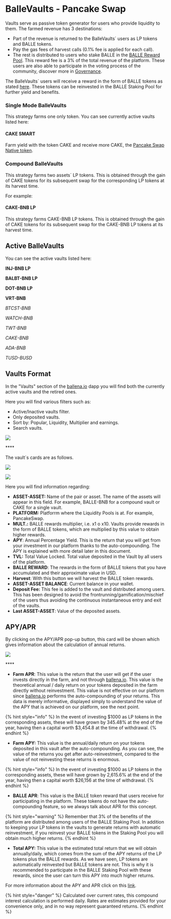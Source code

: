 # BalleVaults - Pancake Swap

Vaults serve as passive token generator for users who provide liquidity to them. The farmed revenue has 3 destinations:

* Part of the revenue is returned to the BalleVaults´ users as LP tokens and BALLE tokens.
* Pay the gas fees of harvest calls \(0.1% fee is applied for each call\).
* The rest is distributed to users who stake BALLE in the [BALLE Reward Pool](balle-staking-pool.md). This reward fee is a 3% of the total revenue of the platform. These users are also able to participate in the voting process of the community, discover more in [Governance](../governance.md).



The BalleVaults´ users will receive a reward in the form of BALLE tokens as stated [here](../tokenomics.md#platform-users-distribution-yield-optimizer-app). These tokens can be reinvested in the BALLE Staking Pool for further yield and benefits.



### Single Mode BalleVaults

This strategy farms one only token. You can see currently active vaults listed here:

#### CAKE SMART

Farm yield with the token CAKE and receive more CAKE, the [Pancake Swap Native token](https://exchange.pancakeswap.finance/#/swap).



### Compound BalleVaults

This strategy farms two assets´ LP tokens. This is obtained through the gain of CAKE tokens for its subsequent swap for the corresponding LP tokens at its harvest time.

For example:

#### CAKE-BNB LP

This strategy farms CAKE-BNB LP tokens. This is obtained through the gain of CAKE tokens for its subsequent swap for the CAKE-BNB LP tokens at its harvest time.



## Active BalleVaults

You can see the active vaults listed here:

**INJ-BNB LP**

**BALBT-BNB LP**

**DOT-BNB LP**

**VRT-BNB** 

_BTCST-BNB_

_WATCH-BNB_

_TWT-BNB_

_CAKE-BNB_

_ADA-BNB_

_TUSD-BUSD_

## Vaults Format

In the "Vaults" section of the [ballena.io](https://ballena.io/) dapp you will find both the currently active vaults and the retired ones.

Here you will find various filters such as: 

* Active/Inactive vaults filter.
* Only deposited vaults. 
* Sort by: Popular, Liquidity, Multiplier and earnings. 
* Search vaults.

![](../../.gitbook/assets/image%20%2829%29.png)

\*\*\*\*

The vault´s cards are as follows.

![](../../.gitbook/assets/image%20%2832%29.png)

![](../../.gitbook/assets/image%20%2831%29.png)



Here you will find information regarding: 

* **ASSET-ASSET:** Name of the pair or asset. The name of the assets will appear in this field. For example, BALLE-BNB for a compound vault or CAKE for a single vault.
* **PLATFORM:** Platforrm where the Liquidity Pools is at. For example, PancakeSwap.
* **MULT.:** BALLE rewards multiplier, i.e. x1 o x10. Vaults provide rewards in the form of BALLE tokens, which are multiplied by this value to obtain higher rewards.
* **APY**: Annual Percentage Yield. This is the return that you will get from your investment in our platform thanks to the auto-compounding. The APY is explained with more detail later in this document.
* **TVL:** Total Value Locked. Total value deposited in the Vault by all users of the platform.
* **BALLE REWARD**: The rewards in the form of BALLE tokens that you have accumulated and their approximate value in USD.
* **Harvest**: With this button we will harvest the BALLE token rewards.
* **ASSET-ASSET BALANCE**: Current balance in your wallet.
* **Deposit Fee:** This fee is added to the vault and distributed among users. This has been designed to avoid the frontrunning/gamification/mischief of the users thus avoiding the continuous instantaneous entry and exit of the vaults.
* **Last ASSET-ASSET**: Value of the deposited assets.

## APY/APR

By clicking on the APY/APR pop-up button, this card will be shown which gives information about the calculation of annual returns.



![](../../.gitbook/assets/image%20%2830%29.png)

\*\*\*\*

* **Farm APR**: This value is the return that the user will get if the user invests directly in the farm, and not through [ballena.io](https://ballena.io/). This value is the theoretical annual / daily return on your tokens deposited in the farm directly without reinvestment. This value is not effective on our platform since [ballena.io](https://ballena.io/) performs the auto-compounding of your returns. This data is merely informative, displayed simply to understand the value of the APY that is achieved on our platform, see the next point.

{% hint style="info" %}
In the event of investing $1000 as LP tokens in the corresponding assets, these will have grown by 345.48% at the end of the year, having then a capital worth $3,454.8 at the time of withdrawal.
{% endhint %}

* **Farm APY:** This value is the annual/daily return on your tokens deposited in this vault after the auto-compounding. As you can see, the value of the returns you get after auto-reinvestment, compared to the value of not reinvesting these returns is enormous.

{% hint style="info" %}
In the event of investing $1000 as LP tokens in the corresponding assets, these will have grown by 2,615.6% at the end of the year, having then a capital worth $26,156 at the time of withdrawal.
{% endhint %}

* **BALLE APR**: This value is the BALLE token reward that users receive for participating in the platform. These tokens do not have the auto-compounding feature, so we always talk about APR for this concept.

{% hint style="warning" %}
Remember that 3% of the benefits of the platform are distributed among users of the BALLE Staking Pool. In addition to keeping your LP tokens in the vaults to generate returns with automatic reinvestment, if you reinvest your BALLE tokens in the Staking Pool you will obtain much higher returns.
{% endhint %}

* **Total APY:** This value is the estimated total return that we will obtain annually/daily, which comes from the sum of the APY returns of the LP tokens plus the BALLE rewards. As we have seen, LP tokens are automatically reinvested but BALLE tokens are not. This is why it is recommended to participate in the BALLE Staking Pool with these rewards, since the user can turn this APY into much higher returns.

For more information about the APY and APR click on this [link](../../tools-for-the-user/faq.md#4-apr-apy).

{% hint style="danger" %}
Calculated over current rates, this compound interest calculation is performed daily. Rates are estimates provided for your convenience only, and in no way represent guaranteed returns.
{% endhint %}





